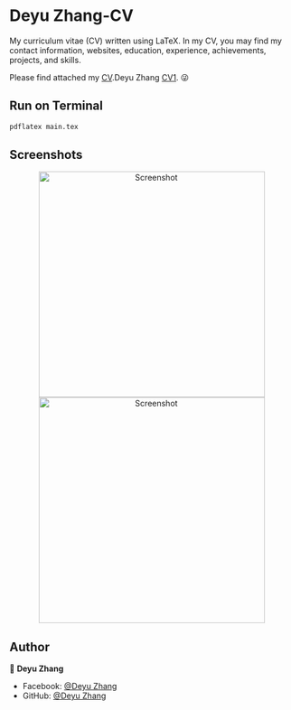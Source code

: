 # Deyu Zhang-CV

My curriculum vitae (CV) written using LaTeX. In my CV, you may find my contact information, websites, education, experience, achievements, projects, and skills.

Please find attached my [CV](https://drive.google.com/drive/search?q=CV).Deyu Zhang [CV1](https://drive.google.com/drive/folders/1Ilu9R68xH4OUTIxRay-2LeBlEQr1Gvdv). 😜



## Run on Terminal

```sh
pdflatex main.tex
```



## Screenshots

<p align="center">
    <img alt="Screenshot" src="https://raw.githubusercontent.com/arasgungore/arasgungore-CV/main/jpg/CV_page_1.jpg" width="400">
    <img alt="Screenshot" src="https://raw.githubusercontent.com/arasgungore/arasgungore-CV/main/jpg/CV_page_2.jpg" width="400">
</p>



## Author

👤 **Deyu Zhang**

* Facebook: [@Deyu Zhang](https://www.facebook.com/profile.php?id=100077020251549)
* GitHub: [@Deyu Zhang](https://github.com/deyu0222)



      
